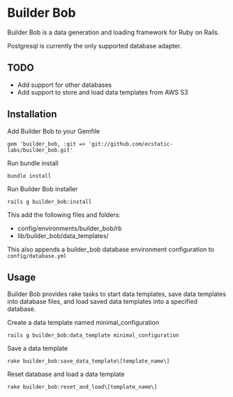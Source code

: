 # Builder Bob

Builder Bob is a data generation and loading framework for Ruby on Rails.

Postgresql is currently the only supported database adapter.

## TODO
* Add support for other databases
* Add support to store and load data templates from AWS S3

## Installation

Add Builder Bob to your Gemfile
```
gem 'builder_bob, :git => 'git://github.com/ecstatic-labs/builder_bob.git'
```

Run bundle install
```
bundle install
```

Run Builder Bob installer
```
rails g builder_bob:install
```
This add the following files and folders:
* config/environments/builder_bob/rb
* lib/builder_bob/data_templates/

This also appends a builder_bob database environment configuration to ```config/database.yml```

## Usage

Builder Bob provides rake tasks to start data templates, save data templates into database files, and load saved data templates into a specified database.

Create a data template named minimal_configuration
```
rails g builder_bob:data_template minimal_configuration
```

Save a data template
```
rake builder_bob:save_data_template\[template_name\]
```

Reset database and load a data template
```
rake builder_bob:reset_and_load\[template_name\]
```
